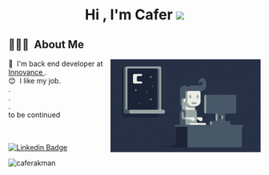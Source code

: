 <h1 align="center">Hi , I'm Cafer <img src="https://media.giphy.com/media/hvRJCLFzcasrR4ia7z/giphy.gif" width="35"></h1>



### <h2>👨🏻‍💻 &nbsp;About Me </h2>

<img alt="Night Coding" src="https://raw.githubusercontent.com/AVS1508/AVS1508/master/assets/Night-Coding.gif" align="right"/>

🌱 &nbsp;I'm back end developer at <a href="https://innovance.com.tr" target="_blank"> Innovance </a>. <br>
:blush: &nbsp;I like my job. 
 <br>
.
 <br>
.
 <br>
.
 <br>
 to be continued

<br> <br> 
[![Linkedin Badge](https://img.shields.io/badge/-caferakman-blue?style=flat-square&logo=Linkedin&logoColor=white&link=https://www.linkedin.com/in/caferakman)](https://www.linkedin.com/in/caferakman)<p align="left"> <img src="https://komarev.com/ghpvc/?username=caferakman" alt="caferakman" /> </p>

